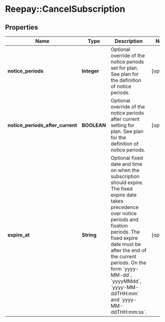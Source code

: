 # Reepay::CancelSubscription

## Properties
Name | Type | Description | Notes
------------ | ------------- | ------------- | -------------
**notice_periods** | **Integer** | Optional override of the notice periods set for plan. See plan for the definition of notice periods. | [optional] 
**notice_periods_after_current** | **BOOLEAN** | Optional override of the notice periods after current setting for plan. See plan for the definition of notice periods. | [optional] 
**expire_at** | **String** | Optional fixed date and time on when the subscription should expire. The fixed expire date takes precedence over notice periods and fixation periods. The fixed expire date must be after the end of the current periods. On the form &#x60;yyyy-MM-dd&#x60;, &#x60;yyyyMMdd&#x60;, &#x60;yyyy-MM-ddTHH:mm&#x60; and &#x60;yyyy-MM-ddTHH:mm:ss&#x60;. | [optional] 


